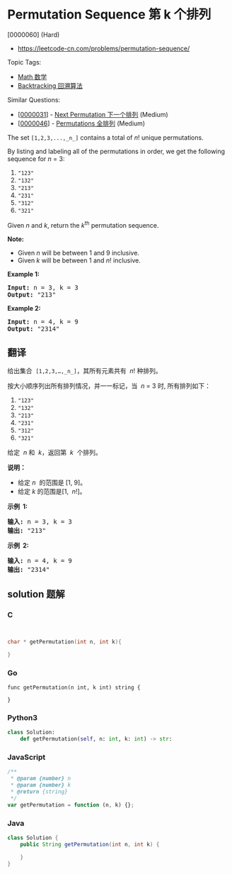 # Permutation Sequence 第 k 个排列

[0000060] (Hard)

- https://leetcode-cn.com/problems/permutation-sequence/

Topic Tags:

- [Math 数学](https://leetcode-cn.com/tag/math/)
- [Backtracking 回溯算法](https://leetcode-cn.com/tag/backtracking/)

Similar Questions:

- [[0000031](https://leetcode-cn.com/problems/next-permutation/)] - [Next Permutation 下一个排列](./0000031.next-permutation.md) (Medium)
- [[0000046](https://leetcode-cn.com/problems/permutations/)] - [Permutations 全排列](./0000046.permutations.md) (Medium)

The set `[1,2,3,...,_n_]` contains a total of _n_! unique permutations.

By listing and labeling all of the permutations in order, we get the following sequence for _n_ = 3:

1.  `"123"`
2.  `"132"`
3.  `"213"`
4.  `"231"`
5.  `"312"`
6.  `"321"`

Given _n_ and _k_, return the _k_<sup>th</sup> permutation sequence.

**Note:**

- Given _n_ will be between 1 and 9 inclusive.
- Given *k* will be between 1 and _n_! inclusive.

**Example 1:**

<pre><strong>Input:</strong> n = 3, k = 3
<strong>Output:</strong> "213"
</pre>

**Example 2:**

<pre><strong>Input:</strong> n = 4, k = 9
<strong>Output:</strong> "2314"
</pre>

## 翻译

给出集合  `[1,2,3,…,_n_]`，其所有元素共有  *n*! 种排列。

按大小顺序列出所有排列情况，并一一标记，当  *n* \= 3 时, 所有排列如下：

1.  `"123"`
2.  `"132"`
3.  `"213"`
4.  `"231"`
5.  `"312"`
6.  `"321"`

给定  *n* 和  *k*，返回第  *k*  个排列。

**说明：**

- 给定 *n*  的范围是 \[1, 9\]。
- 给定 _k_ 的范围是\[1,  *n*!\]。

**示例  1:**

<pre><strong>输入:</strong> n = 3, k = 3
<strong>输出:</strong> "213"
</pre>

**示例  2:**

<pre><strong>输入:</strong> n = 4, k = 9
<strong>输出:</strong> "2314"
</pre>

## solution 题解

### C

```c


char * getPermutation(int n, int k){

}
```

### Go

```golang
func getPermutation(n int, k int) string {

}
```

### Python3

```python
class Solution:
    def getPermutation(self, n: int, k: int) -> str:
```

### JavaScript

```javascript
/**
 * @param {number} n
 * @param {number} k
 * @return {string}
 */
var getPermutation = function (n, k) {};
```

### Java

```java
class Solution {
    public String getPermutation(int n, int k) {

    }
}
```

